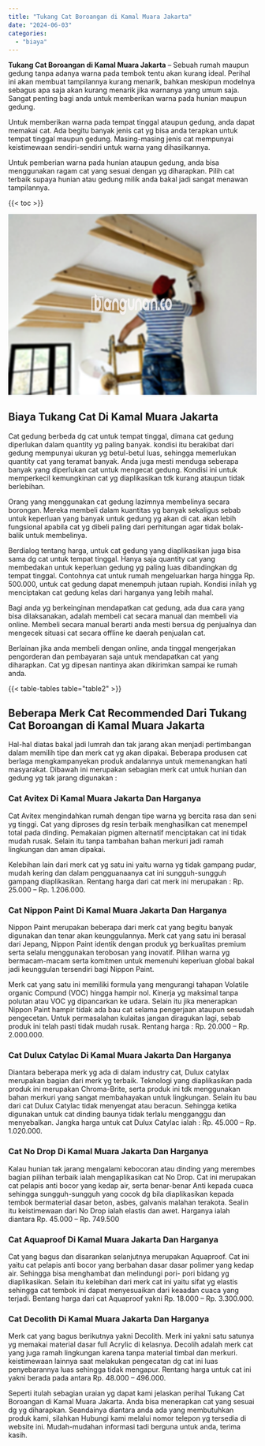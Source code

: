 ```yaml
---
title: "Tukang Cat Boroangan di Kamal Muara Jakarta"
date: "2024-06-03"
categories: 
  - "biaya"
---
```


**Tukang Cat Boroangan di Kamal Muara Jakarta** – Sebuah rumah maupun gedung tanpa adanya warna pada tembok tentu akan kurang ideal. Perihal ini akan membuat tampilannya kurang menarik, bahkan meskipun modelnya sebagus apa saja akan kurang menarik jika warnanya yang umum saja. Sangat penting bagi anda untuk memberikan warna pada hunian maupun gedung.

Untuk memberikan warna pada tempat tinggal ataupun gedung, anda dapat memakai cat. Ada begitu banyak jenis cat yg bisa anda terapkan untuk tempat tinggal maupun gedung. Masing-masing jenis cat mempunyai keistimewaan sendiri-sendiri untuk warna yang dihasilkannya.

Untuk pemberian warna pada hunian ataupun gedung, anda bisa menggunakan ragam cat yang sesuai dengan yg diharapkan. Pilih cat terbaik supaya hunian atau gedung milik anda bakal jadi sangat menawan tampilannya.

{{< toc >}}

![Tukang Cat Boroangan di Kamal Muara Jakarta](/images/jasa-cat-murah38.png)

## Biaya Tukang Cat Di Kamal Muara Jakarta

Cat gedung berbeda dg cat untuk tempat tinggal, dimana cat gedung diperlukan dalam quantity yg paling banyak. kondisi itu berakibat dari gedung mempunyai ukuran yg betul-betul luas, sehingga memerlukan quantity cat yang teramat banyak. Anda juga mesti menduga seberapa banyak yang diperlukan cat untuk mengecat gedung. Kondisi ini untuk memperkecil kemungkinan cat yg diaplikasikan tdk kurang ataupun tidak berlebihan.

Orang yang menggunakan cat gedung lazimnya membelinya secara borongan. Mereka membeli dalam kuantitas yg banyak sekaligus sebab untuk keperluan yang banyak untuk gedung yg akan di cat. akan lebih fungsional apabila cat yg dibeli paling dari perhitungan agar tidak bolak-balik untuk membelinya.

Berdialog tentang harga, untuk cat gedung yang diaplikasikan juga bisa sama dg cat untuk tempat tinggal. Hanya saja quantity cat yang membedakan untuk keperluan gedung yg paling luas dibandingkan dg tempat tinggal. Contohnya cat untuk rumah mengeluarkan harga hingga Rp. 500.000, untuk cat gedung dapat menempuh jutaan rupiah. Kondisi inilah yg menciptakan cat gedung kelas dari harganya yang lebih mahal.

Bagi anda yg berkeinginan mendapatkan cat gedung, ada dua cara yang bisa dilaksanakan, adalah membeli cat secara manual dan membeli via online. Membeli secara manual berarti anda mesti bersua dg penjualnya dan mengecek situasi cat secara offline ke daerah penjualan cat.

Berlainan jika anda membeli dengan online, anda tinggal mengerjakan pengorderan dan pembayaran saja untuk mendapatkan cat yang diharapkan. Cat yg dipesan nantinya akan dikirimkan sampai ke rumah anda.

{{< table-tables table="table2" >}}

## Beberapa Merk Cat Recommended Dari Tukang Cat Boroangan di Kamal Muara Jakarta

Hal-hal diatas bakal jadi lumrah dan tak jarang akan menjadi pertimbangan dalam memilih tipe dan merk cat yg akan dipakai. Beberapa produsen cat berlaga mengkampanyekan produk andalannya untuk memenangkan hati masyarakat. Dibawah ini merupakan sebagian merk cat untuk hunian dan gedung yg tak jarang digunakan :

### Cat Avitex Di Kamal Muara Jakarta Dan Harganya

Cat Avitex mengindahkan rumah dengan tipe warna yg bercita rasa dan seni yg tinggi. Cat yang diproses dg resin terbaik menghasilkan cat menempel total pada dinding. Pemakaian pigmen alternatif menciptakan cat ini tidak mudah rusak. Selain itu tanpa tambahan bahan merkuri jadi ramah lingkungan dan aman dipakai.

Kelebihan lain dari merk cat yg satu ini yaitu warna yg tidak gampang pudar, mudah kering dan dalam pengguanaanya cat ini sungguh-sungguh gampang diaplikasikan. Rentang harga dari cat merk ini merupakan : Rp. 25.000 – Rp. 1.206.000.

### Cat Nippon Paint Di Kamal Muara Jakarta Dan Harganya

Nippon Paint merupakan beberapa dari merk cat yang begitu banyak digunakan dan tenar akan keunggulannya. Merk cat yang satu ini berasal dari Jepang, Nippon Paint identik dengan produk yg berkualitas premium serta selalu menggunakan terobosan yang inovatif. Pilihan warna yg bermacam-macam serta komitmen untuk memenuhi keperluan global bakal jadi keunggulan tersendiri bagi Nippon Paint.

Merk cat yang satu ini memiliki formula yang mengurangi tahapan Volatile organic Compund (VOC) hingga hampir nol. Kinerja yg maksimal tanpa polutan atau VOC yg dipancarkan ke udara. Selain itu jika menerapkan Nippon Paint hampir tidak ada bau cat selama pengerjaan ataupun sesudah pengecetan. Untuk permasalahan kulaitas jangan diragukan lagi, sebab produk ini telah pasti tidak mudah rusak. Rentang harga : Rp. 20.000 – Rp. 2.000.000.

### Cat Dulux Catylac Di Kamal Muara Jakarta Dan Harganya

Diantara beberapa merk yg ada di dalam industry cat, Dulux catylax merupakan bagian dari merk yg terbaik. Teknologi yang diaplikasikan pada produk ini merupakan Chroma-Brite, serta produk ini tdk menggunakan bahan merkuri yang sangat membahayakan untuk lingkungan. Selain itu bau dari cat Dulux Catylac tidak menyengat atau beracun. Sehingga ketika digunakan untuk cat dinding baunya tidak terlalu mengganggu dan menyebalkan. Jangka harga untuk cat Dulux Catylac ialah : Rp. 45.000 – Rp. 1.020.000.

### Cat No Drop Di Kamal Muara Jakarta Dan Harganya

Kalau hunian tak jarang mengalami kebocoran atau dinding yang merembes bagian pilihan terbaik ialah mengaplikasikan cat No Drop. Cat ini merupakan cat pelapis anti bocor yang kedap air, serta benar-benar Anti kepada cuaca sehingga sungguh-sungguh yang cocok dg bila diaplikasikan kepada tembok bermaterial dasar beton, asbes, galvanis malahan terakota. Sealin itu keistimewaan dari No Drop ialah elastis dan awet. Harganya ialah diantara Rp. 45.000 – Rp. 749.500

### Cat Aquaproof Di Kamal Muara Jakarta Dan Harganya

Cat yang bagus dan disarankan selanjutnya merupakan Aquaproof. Cat ini yaitu cat pelapis anti bocor yang berbahan dasar dasar polimer yang kedap air. Sehingga bisa menghambat dan melindungi pori- pori bidang yg diaplikasikan. Selain itu kelebihan dari merk cat ini yaitu sifat yg elastis sehingga cat tembok ini dapat menyesuaikan dari keaadan cuaca yang terjadi. Bentang harga dari cat Aquaproof yakni Rp. 18.000 – Rp. 3.300.000.

### Cat Decolith Di Kamal Muara Jakarta Dan Harganya

Merk cat yang bagus berikutnya yakni Decolith. Merk ini yakni satu satunya yg memakai material dasar full Acrylic di kelasnya. Decolih adalah merk cat yang juga ramah lingkungan karena tanpa material timbal dan merkuri. keistimewaan lainnya saat melakukan pengecatan dg cat ini luas penyebarannya luas sehingga tidak mengapur. Rentang harga untuk cat ini yakni berada pada antara Rp. 48.000 – 496.000.

Seperti itulah sebagian uraian yg dapat kami jelaskan perihal Tukang Cat Boroangan di Kamal Muara Jakarta. Anda bisa menerapkan cat yang sesuai dg yg diharapkan. Seandainya diantara anda ada yang membutuhkan produk kami, silahkan Hubungi kami melalui nomor telepon yg tersedia di website ini. Mudah-mudahan informasi tadi berguna untuk anda, terima kasih.
